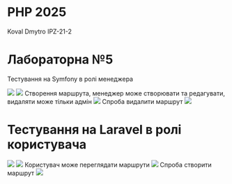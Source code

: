 # PHP 2025
Koval Dmytro IPZ-21-2

# Лабораторна №5
Тестування на Symfony в ролі менеджера

<img src="https://github.com/ipz212kda/php2025/blob/lab5/screenshots/Screenshot%202025-05-02%20221952.png?raw=true"/>
<img src="https://github.com/ipz212kda/php2025/blob/lab5/screenshots/Screenshot%202025-05-02%20222143.png?raw=true"/>
Створення маршрута, менеджер може створювати та редагувати, видаляти може тільки адмін
<img src="https://github.com/ipz212kda/php2025/blob/lab5/screenshots/Screenshot%202025-05-02%20222207.png?raw=true"/>
Спроба видалити маршрут
<img src="https://github.com/ipz212kda/php2025/blob/lab5/screenshots/Screenshot%202025-05-02%20222228.png?raw=true"/>

# Тестування на Laravel в ролі користувача
<img src="https://github.com/ipz212kda/php2025/blob/lab5/screenshots/Screenshot%202025-05-02%20222546.png?raw=true"/>
<img src="https://github.com/ipz212kda/php2025/blob/lab5/screenshots/Screenshot%202025-05-02%20222629.png?raw=true"/>
Користувач може переглядати маршрути
<img src="https://github.com/ipz212kda/php2025/blob/lab5/screenshots/Screenshot%202025-05-02%20222724.png?raw=true"/>
Спроба створити маршрут
<img src="https://github.com/ipz212kda/php2025/blob/lab5/screenshots/Screenshot%202025-05-02%20222748.png?raw=true"/>
